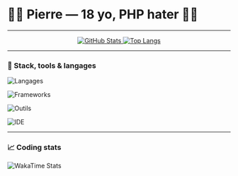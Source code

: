 # 🧑‍💻 Pierre — 18 yo, PHP hater 🚫🐘

---

<div align="center">
  <a href="https://github.com/Piarre">
    <img alt="GitHub Stats" src="https://github-readme-stats-alpha-five-88.vercel.app/api?username=Piarre&theme=tokyonight&show_icons=true&hide_border=true&count_private=true&include_all_commits=true" />
  </a>
  <a href="https://github.com/Piarre">
    <img alt="Top Langs" src="https://github-readme-stats-alpha-five-88.vercel.app/api/top-langs/?username=Piarre&langs_count=8&theme=tokyonight&hide_border=true&layout=compact" />
  </a>
</div>

---

### 🚀 Stack, tools & langages

![Langages](https://skillicons.dev/icons?i=ts,js,rust,go,swift,java,py,bash,php,powershell&perline=10)

![Frameworks](https://skillicons.dev/icons?i=react,nextjs,nodejs,express,vite,tailwind,spring,django,electron&perline=10)

![Outils](https://skillicons.dev/icons?i=linux,docker,git,github,prisma,mongodb,mysql,firebase&perline=10)

![IDE](https://skillicons.dev/icons?i=vscode,visualstudio,idea,androidstudio,postman,vercel&perline=10)

---

### 📈 Coding stats

![WakaTime Stats](https://github-readme-stats-alpha-five-88.vercel.app/api/wakatime?username=kepa01_&hide=TEXT,TOML,XML&title_color=FFF&theme=tokyonight&hide_border=true)


